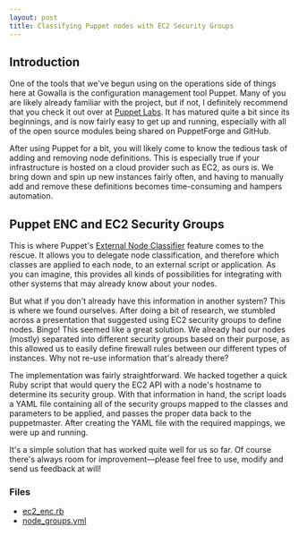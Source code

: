 ```yaml
---
layout: post
title: Classifying Puppet nodes with EC2 Security Groups
---
```


## Introduction

One of the tools that we've begun using on the operations side of things here at Gowalla is the configuration management tool Puppet. Many of you are likely already familiar with the project, but if not, I definitely recommend that you check it out over at [Puppet Labs](http://puppetlabs.com). It has matured quite a bit since its beginnings, and is now fairly easy to get up and running, especially with all of the open source modules being shared on PuppetForge and GitHub. 

After using Puppet for a bit, you will likely come to know the tedious task of adding and removing node definitions. This is especially true if your infrastructure is hosted on a cloud provider such as EC2, as ours is. We bring down and spin up new instances fairly often, and having to manually add and remove these definitions becomes time-consuming and hampers automation.

## Puppet ENC and EC2 Security Groups

This is where Puppet's [External Node Classifier](http://docs.puppetlabs.com/guides/external_nodes.html) feature comes to the rescue. It allows you to delegate node classification, and therefore which classes are applied to each node, to an external script or application. As you can imagine, this provides all kinds of possibilities for integrating with other systems that may already know about your nodes.

But what if you don't already have this information in another system? This is where we found ourselves. After doing a bit of research, we stumbled across a presentation that suggested using EC2 security groups to define nodes. Bingo! This seemed like a great solution. We already had our nodes (mostly) separated into different security groups based on their purpose, as this allowed us to easily define firewall rules between our different types of instances. Why not re-use information that's already there?

The implementation was fairly straightforward. We hacked together a quick Ruby script that would query the EC2 API with a node's hostname to determine its security group. With that information in hand, the script loads a YAML file containing all of the security groups mapped to the classes and parameters to be applied, and passes the proper data back to the puppetmaster. After creating the YAML file with the required mappings, we were up and running.

It's a simple solution that has worked quite well for us so far. Of course there's always room for improvement&mdash;please feel free to use, modify and send us feedback at will!

### Files

 * [ec2_enc.rb](https://gist.github.com/1285462)
 * [node_groups.yml](https://gist.github.com/1285462)
